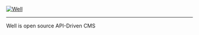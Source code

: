 <a href="well.io"><img src="https://cloud.githubusercontent.com/assets/818400/11320861/fb3e94fe-90b0-11e5-8e89-6896e5ff7059.png" alt="Well" /></a>

___

Well is open source API-Driven CMS
